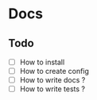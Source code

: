 # Docs

## Todo

- [ ] How to install
- [ ] How to create config
- [ ] How to write docs ?
- [ ] How to write tests ?
